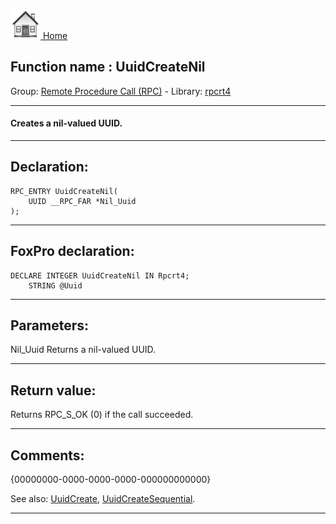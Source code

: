 [<img src="../../images/home.png"> Home ](https://github.com/VFPX/Win32API)  

## Function name : UuidCreateNil
Group: [Remote Procedure Call (RPC)](../../functions_group.md#Remote_Procedure_Call_(RPC))  -  Library: [rpcrt4](../../Libraries.md#rpcrt4)  
***  


#### Creates a nil-valued UUID.
***  


## Declaration:
```foxpro  
RPC_ENTRY UuidCreateNil(
	UUID __RPC_FAR *Nil_Uuid
);  
```  
***  


## FoxPro declaration:
```foxpro  
DECLARE INTEGER UuidCreateNil IN Rpcrt4;
	STRING @Uuid  
```  
***  


## Parameters:
Nil_Uuid
Returns a nil-valued UUID.  
***  


## Return value:
Returns RPC_S_OK (0) if the call succeeded.  
***  


## Comments:
{00000000-0000-0000-0000-000000000000}  
  
See also: [UuidCreate](../rpcrt4/UuidCreate.md), [UuidCreateSequential](../rpcrt4/UuidCreateSequential.md).  
  
***  

